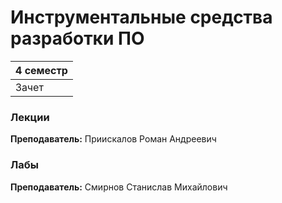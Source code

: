 # Инструментальные средства разработки ПО

|4 семестр|
|---|
|Зачет|

### Лекции

**Преподаватель:** Приискалов Роман Андреевич


### Лабы

**Преподаватель:** Смирнов Станислав Михайлович

